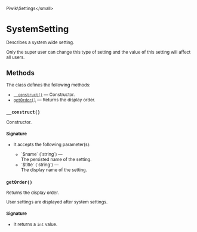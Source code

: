 <small>Piwik\Settings\</small>

SystemSetting
=============

Describes a system wide setting.

Only the super user can change this type of setting and
the value of this setting will affect all users.

Methods
-------

The class defines the following methods:

- [`__construct()`](#__construct) &mdash; Constructor.
- [`getOrder()`](#getorder) &mdash; Returns the display order.

<a name="__construct" id="__construct"></a>
<a name="__construct" id="__construct"></a>
### `__construct()`

Constructor.

#### Signature

-  It accepts the following parameter(s):

   <ul>
   <li>
      <div markdown="1" class="parameter">
      `$name` (`string`) &mdash;

      <div markdown="1" class="param-desc"> The persisted name of the setting.</div>

      <div style="clear:both;"/>

      </div>
   </li>
   <li>
      <div markdown="1" class="parameter">
      `$title` (`string`) &mdash;

      <div markdown="1" class="param-desc"> The display name of the setting.</div>

      <div style="clear:both;"/>

      </div>
   </li>
   </ul>

<a name="getorder" id="getorder"></a>
<a name="getOrder" id="getOrder"></a>
### `getOrder()`

Returns the display order.

User settings are displayed after system settings.

#### Signature

- It returns a `int` value.

